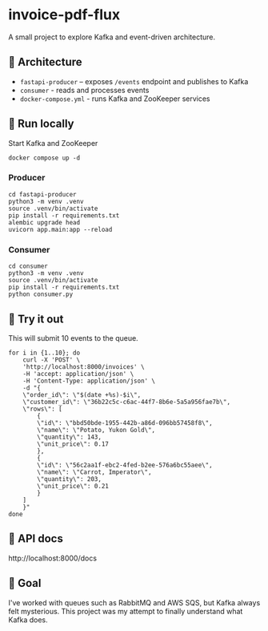 # invoice-pdf-flux

A small project to explore Kafka and event-driven architecture.

## 🧩 Architecture
- `fastapi-producer` – exposes `/events` endpoint and publishes to Kafka
- `consumer` - reads and processes events
- `docker-compose.yml` - runs Kafka and ZooKeeper services

## 🚀 Run locally

Start Kafka and ZooKeeper
```
docker compose up -d
```

### Producer

```
cd fastapi-producer
python3 -m venv .venv
source .venv/bin/activate
pip install -r requirements.txt
alembic upgrade head
uvicorn app.main:app --reload
```

### Consumer

```
cd consumer
python3 -m venv .venv
source .venv/bin/activate
pip install -r requirements.txt
python consumer.py
```

## 🧪 Try it out

This will submit 10 events to the queue.

```
for i in {1..10}; do
    curl -X 'POST' \
    'http://localhost:8000/invoices' \
    -H 'accept: application/json' \
    -H 'Content-Type: application/json' \
    -d "{
    \"order_id\": \"$(date +%s)-$i\",
    \"customer_id\": \"36b22c5c-c6ac-44f7-8b6e-5a5a956fae7b\",
    \"rows\": [
        {
        \"id\": \"bbd50bde-1955-442b-a86d-096bb57458f8\",
        \"name\": \"Potato, Yukon Gold\",
        \"quantity\": 143,
        \"unit_price\": 0.17
        },
        {
        \"id\": \"56c2aa1f-ebc2-4fed-b2ee-576a6bc55aee\",
        \"name\": \"Carrot, Imperator\",
        \"quantity\": 203,
        \"unit_price\": 0.21
        }
    ]
    }"
done
```

## 📘 API docs

http://localhost:8000/docs

## 🧠 Goal

I've worked with queues such as RabbitMQ and AWS SQS, but Kafka always felt mysterious. This project was my attempt to finally understand what Kafka does.